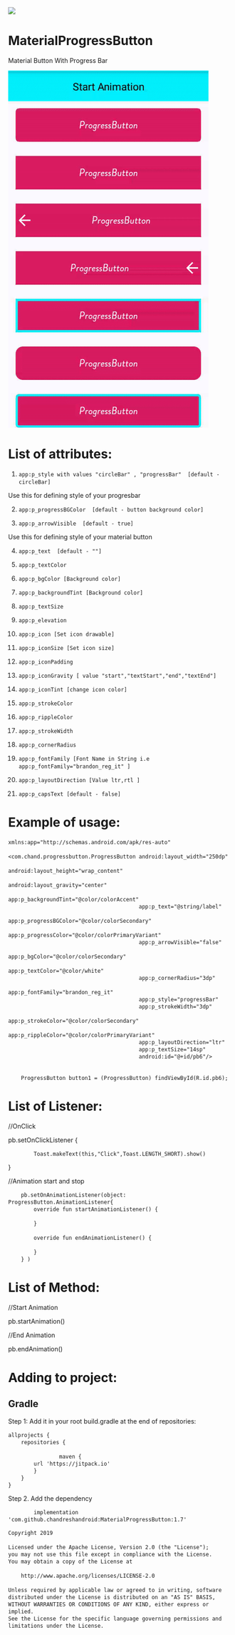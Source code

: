 [![](https://jitpack.io/v/chandreshandroid/MaterialProgressButton.svg)](https://jitpack.io/#chandreshandroid/MaterialProgressButton)


# MaterialProgressButton
Material Button With Progress Bar

<img alt="Demo" src="https://github.com/chandreshandroid/MaterialProgressButton/blob/master/demo1.gif" />

#   List of attributes:

        
 1) ```app:p_style with values "circleBar" , "progressBar"  [default - circleBar]```
 
 Use this for defining style of your progresbar 
 
 2) ```app:p_progressBGColor  [default - button background color]```
 
 3) ```app:p_arrowVisible  [default - true]```
 
Use this for defining style of your material button
        
 4) ```app:p_text  [default - ""]```
 
 5) ```app:p_textColor ```
 
 6) ```app:p_bgColor [Background color]```
 
 7) ```app:p_backgroundTint [Background color]```
      
 8) ```app:p_textSize ```
 
 9) ```app:p_elevation ```
 
 10) ```app:p_icon [Set icon drawable]```
 
 11) ```app:p_iconSize [Set icon size]```
 
 12) ```app:p_iconPadding ```
 
 13) ```app:p_iconGravity [ value "start","textStart","end","textEnd"]```
 
 14) ```app:p_iconTint [change icon color]```

 15) ```app:p_strokeColor ```

 16) ```app:p_rippleColor ```

 17) ```app:p_strokeWidth ```
 
 18) ```app:p_cornerRadius ```
 
 19) ```app:p_fontFamily [Font Name in String i.e  app:p_fontFamily="brandon_reg_it" ] ```
 
 20) ```app:p_layoutDirection [Value ltr,rtl ] ```
        
 21) ```app:p_capsText [default - false]```
        

#   Example of usage:

    xmlns:app="http://schemas.android.com/apk/res-auto"

    <com.chand.progressbutton.ProgressButton android:layout_width="250dp"
                                             android:layout_height="wrap_content"
                                             android:layout_gravity="center"
                                             app:p_backgroundTint="@color/colorAccent"
                                             app:p_text="@string/label"
                                             app:p_progressBGColor="@color/colorSecondary"
                                             app:p_progressColor="@color/colorPrimaryVariant"
                                             app:p_arrowVisible="false"
                                             app:p_bgColor="@color/colorSecondary"
                                             app:p_textColor="@color/white"
                                             app:p_cornerRadius="3dp"
                                             app:p_fontFamily="brandon_reg_it"
                                             app:p_style="progressBar"
                                             app:p_strokeWidth="3dp"
                                             app:p_strokeColor="@color/colorSecondary"
                                             app:p_rippleColor="@color/colorPrimaryVariant"
                                             app:p_layoutDirection="ltr"
                                             app:p_textSize="14sp"
                                             android:id="@+id/pb6"/>
       
        
        ProgressButton button1 = (ProgressButton) findViewById(R.id.pb6);

      
#   List of Listener:

 //OnClick
 
 pb.setOnClickListener {
 
            Toast.makeText(this,"Click",Toast.LENGTH_SHORT).show()
 
 }
        
 //Animation start and stop       
        
        pb.setOnAnimationListener(object: ProgressButton.AnimationListener{
            override fun startAnimationListener() {

            }

            override fun endAnimationListener() {

            }
        } )
        
#   List of Method:        

//Start Animation

 pb.startAnimation()

//End Animation

 pb.endAnimation()
        
#   Adding to project:        
   ##      Gradle
   


Step 1: Add it in your root build.gradle at the end of repositories:

	allprojects {
		repositories {

                    maven { 
			url 'https://jitpack.io' 
			}
		}
	}


Step 2. Add the dependency

	        implementation 'com.github.chandreshandroid:MaterialProgressButton:1.7'
	     
      
```
Copyright 2019

Licensed under the Apache License, Version 2.0 (the "License");
you may not use this file except in compliance with the License.
You may obtain a copy of the License at

    http://www.apache.org/licenses/LICENSE-2.0

Unless required by applicable law or agreed to in writing, software
distributed under the License is distributed on an "AS IS" BASIS,
WITHOUT WARRANTIES OR CONDITIONS OF ANY KIND, either express or implied.
See the License for the specific language governing permissions and
limitations under the License.
```
